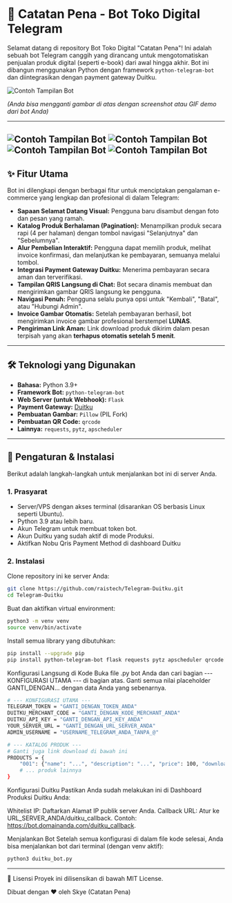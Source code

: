 # 📖 Catatan Pena - Bot Toko Digital Telegram

Selamat datang di repository Bot Toko Digital "Catatan Pena"! Ini adalah sebuah bot Telegram canggih yang dirancang untuk mengotomatiskan penjualan produk digital (seperti e-book) dari awal hingga akhir. Bot ini dibangun menggunakan Python dengan framework `python-telegram-bot` dan diintegrasikan dengan payment gateway Duitku.

![Contoh Tampilan Bot](https://cdn.araii.id/a.jpeg)


*(Anda bisa mengganti gambar di atas dengan screenshot atau GIF demo dari bot Anda)*

---
![Contoh Tampilan Bot](https://github.com/raistech/Telegram-Duitku/blob/main/ss/2025-06-21%2016.11.15.jpg)
![Contoh Tampilan Bot](https://github.com/raistech/Telegram-Duitku/blob/main/ss/2025-06-21%2016.11.25.jpg)
![Contoh Tampilan Bot](https://github.com/raistech/Telegram-Duitku/blob/main/ss/2025-06-21%2016.11.38.jpg)
![Contoh Tampilan Bot](https://github.com/raistech/Telegram-Duitku/blob/main/ss/2025-06-21%2016.11.50.jpg)
---

## ✨ Fitur Utama

Bot ini dilengkapi dengan berbagai fitur untuk menciptakan pengalaman e-commerce yang lengkap dan profesional di dalam Telegram:

* **Sapaan Selamat Datang Visual:** Pengguna baru disambut dengan foto dan pesan yang ramah.
* **Katalog Produk Berhalaman (Pagination):** Menampilkan produk secara rapi (4 per halaman) dengan tombol navigasi "Selanjutnya" dan "Sebelumnya".
* **Alur Pembelian Interaktif:** Pengguna dapat memilih produk, melihat invoice konfirmasi, dan melanjutkan ke pembayaran, semuanya melalui tombol.
* **Integrasi Payment Gateway Duitku:** Menerima pembayaran secara aman dan terverifikasi.
* **Tampilan QRIS Langsung di Chat:** Bot secara dinamis membuat dan mengirimkan gambar QRIS langsung ke pengguna.
* **Navigasi Penuh:** Pengguna selalu punya opsi untuk "Kembali", "Batal", atau "Hubungi Admin".
* **Invoice Gambar Otomatis:** Setelah pembayaran berhasil, bot mengirimkan invoice gambar profesional berstempel **LUNAS**.
* **Pengiriman Link Aman:** Link download produk dikirim dalam pesan terpisah yang akan **terhapus otomatis setelah 5 menit**.

---

## 🛠️ Teknologi yang Digunakan

* **Bahasa:** Python 3.9+
* **Framework Bot:** `python-telegram-bot`
* **Web Server (untuk Webhook):** `Flask`
* **Payment Gateway:** [Duitku](https://duitku.com/)
* **Pembuatan Gambar:** `Pillow` (PIL Fork)
* **Pembuatan QR Code:** `qrcode`
* **Lainnya:** `requests`, `pytz`, `apscheduler`

---

## 🚀 Pengaturan & Instalasi

Berikut adalah langkah-langkah untuk menjalankan bot ini di server Anda.

### 1. Prasyarat
* Server/VPS dengan akses terminal (disarankan OS berbasis Linux seperti Ubuntu).
* Python 3.9 atau lebih baru.
* Akun Telegram untuk membuat token bot.
* Akun Duitku yang sudah aktif di mode Produksi.
* Aktifkan Nobu Qris Payment Method di dashboard Duitku

### 2. Instalasi
Clone repository ini ke server Anda:
```bash
git clone https://github.com/raistech/Telegram-Duitku.git
cd Telegram-Duitku
```

Buat dan aktifkan virtual environment:

```bash
python3 -m venv venv
source venv/bin/activate
```

Install semua library yang dibutuhkan:

```bash
pip install --upgrade pip
pip install python-telegram-bot flask requests pytz apscheduler qrcode[pil] Pillow
```
Konfigurasi Langsung di Kode
Buka file .py bot Anda dan cari bagian --- KONFIGURASI UTAMA --- di bagian atas. Ganti semua nilai placeholder GANTI_DENGAN... dengan data Anda yang sebenarnya.
```bash
# --- KONFIGURASI UTAMA ---
TELEGRAM_TOKEN = "GANTI_DENGAN_TOKEN_ANDA"
DUITKU_MERCHANT_CODE = "GANTI_DENGAN_KODE_MERCHANT_ANDA"
DUITKU_API_KEY = "GANTI_DENGAN_API_KEY_ANDA"
YOUR_SERVER_URL = "GANTI_DENGAN_URL_SERVER_ANDA" 
ADMIN_USERNAME = "USERNAME_TELEGRAM_ANDA_TANPA_@"

# --- KATALOG PRODUK ---
# Ganti juga link download di bawah ini
PRODUCTS = {
    "001": {"name": "...", "description": "...", "price": 100, "download_link": "GANTI_DENGAN_LINK_DOWNLOAD_1"},
    # ... produk lainnya
}
```
Konfigurasi Duitku
Pastikan Anda sudah melakukan ini di Dashboard Produksi Duitku Anda:

Whitelist IP: Daftarkan Alamat IP publik server Anda.
Callback URL: Atur ke URL_SERVER_ANDA/duitku_callback. Contoh: https://bot.domainanda.com/duitku_callback.

Menjalankan Bot
Setelah semua konfigurasi di dalam file kode selesai, Anda bisa menjalankan bot dari terminal (dengan venv aktif):
```bash
python3 duitku_bot.py
```

---

📝 Lisensi
Proyek ini dilisensikan di bawah MIT License.

Dibuat dengan ❤️ oleh Skye (Catatan Pena)
